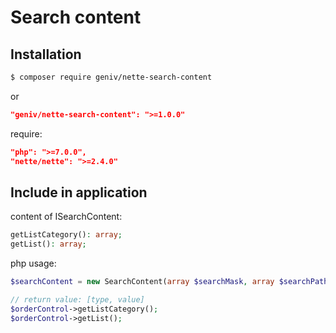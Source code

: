 Search content
==============

Installation
------------
```sh
$ composer require geniv/nette-search-content
```
or
```json
"geniv/nette-search-content": ">=1.0.0"
```

require:
```json
"php": ">=7.0.0",
"nette/nette": ">=2.4.0"
```

Include in application
----------------------
content of ISearchContent:
```php
getListCategory(): array;
getList(): array;
```

php usage:
```php
$searchContent = new SearchContent(array $searchMask, array $searchPath, array $excludePath);

// return value: [type, value]
$orderControl->getListCategory();
$orderControl->getList();
```
